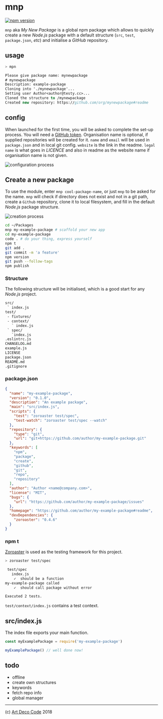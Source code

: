 # mnp

[![npm version](https://badge.fury.io/js/mnp.svg)](https://badge.fury.io/js/mnp)

`mnp` aka _My New Package_ is a global npm package which allows to quickly
create a new _Node.js_ package with a default structure (`src`, `test`,
`package.json`, _etc_) and initialise a _GitHub_ repository.

## usage

```sh
> mpn
```

```fs
Please give package name: mynewpackage
# mynewpackage
Description: example-package
Cloning into './mynewpackage'...
Setting user Author<author@testy.cc>...
Cloned the structure to /mynewpackage
Created new repository: https://github.com/org/mynewpackage#readme
```

## config

When launched for the first time, you will be asked to complete the set-up
process. You will need a [GitHub token][1].
Organisation name is optional, if supplied repositories will be created for it.
`name` and `email` will be used in `package.json` and in local git config.
`website` is the link in the readme. `legal name` is what goes in _LICENCE_ and
also in readme as the website name if organisation name is not given.

![configuration process](https://sobes.s3.eu-west-2.amazonaws.com/mnp-config2.gif)

## Create a new package

To use the module, enter `mnp cool-package-name`, or just `mnp` to be asked for
the name. `mnp` will check if directory does not exist and not in a git path,
create a `Github` repository, clone it to local filesystem, and fill in the
default _Node.js_ package structure.

![creation process](https://sobes.s3.eu-west-2.amazonaws.com/mnp-make.gif)


```bash
cd ~/Packages
mnp my-example-package # scaffold your new app
cd my-example-package
code . # do your thing, express yourself
npm t
git add .
git commit -m 'a feature'
npm version
git push --follow-tags
npm publish
```

### Structure

The following structure will be initialised, which is a good start for any
_Node.js_ project.

```fs
src/
 ` index.js
test/
 - fixtures/
 - context/
   ` index.js
 ` spec/
   `index.js
.eslintrc.js
CHANGELOG.md
example.js
LICENSE
package.json
README.md
.gitignore
```

### package.json

```json
{
  "name": "my-example-package",
  "version": "0.1.0",
  "description": "An example package",
  "main": "src/index.js",
  "scripts": {
    "test": "zoroaster test/spec",
    "test-watch": "zoroaster test/spec --watch"
  },
  "repository": {
    "type": "git",
    "url": "git+https://github.com/author/my-example-package.git"
  },
  "keywords": [
    "npm",
    "package",
    "create",
    "github",
    "git",
    "repo",
    "repository"
  ],
  "author": "Author <name@company.com>",
  "license": "MIT",
  "bugs": {
    "url": "https://github.com/author/my-example-package/issues"
  },
  "homepage": "https://github.com/author/my-example-package#readme",
  "devDependencies": {
    "zoroaster": "0.4.6"
  }
}
```

### npm t

[Zoroaster](https://www.npmjs.com/package/zoroaster) is used as the testing
framework for this project.

```bash
> zoroaster test/spec

 test/spec
   index.js
    ✓  should be a function
my-example-package called
    ✓  should call package without error

Executed 2 tests.
```

`test/context/index.js` contains a test context.

## src/index.js

The index file exports your main function.

```js
const myExamplePackage = require('my-example-package')

myExamplePackage() // well done now!
```

## todo

* offline
* create own structures
* keywords
* fetch repo info
* global manager

---

(c) [Art Deco Code](https://artdeco.bz) 2018

[1]: https://github.com/settings/tokens
